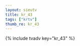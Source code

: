 ```yaml
--- 
layout: sieutv
title: kr_43
tags: ["krtv"]
thumb_re: kr_43
---
```

{% include tvadv key="kr_43" %} 

